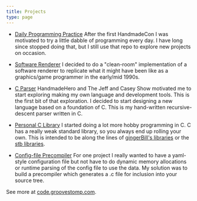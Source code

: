 ```yaml
---
title: Projects
type: page
---
```


- [Daily Programming Practice](https://code.groovestomp.com/practice/tree/)
  After the first HandmadeCon I was motivated to try a little dabble of
  programming every day.  I have long since stopped doing that, but I still use
  that repo to explore new projects on occasion.

- [Software Renderer](https://code.groovestomp.com/software-renderer/tree/)
  I decided to do a "clean-room" implementation of a software renderer to
  replicate what it might have been like as a graphics/game programmer in the
  early/mid 1990s.

- [C Parser](https://code.groovestomp.com/cparser/tree/)
  HandmadeHero and The Jeff and Casey Show motivated me to start exploring
  making my own language and development tools.  This is the first bit of that
  exploration.  I decided to start designing a new language based on a
  foundation of C.  This is my hand-written recursive-descent parser written in
  C.

- [Personal C Library](https://code.groovestomp.com/gslibc/tree)
  I started doing a lot more hobby programming in C.  C has a really weak
  standard library, so you always end up rolling your own.  This is intended to
  be along the lines of [gingerBill's
  libraries](https://github.com/gingerBill/gb) or the [stb
  libraries](https://github.com/nothings/stb).

- [Config-file Precompiler](https://code.groovestomp.com/gscfg/tree/)
  For one project I really wanted to have a yaml-style configuration file but
  not have to do dynamic memory allocations or runtime parsing of the config
  file to use the data.  My solution was to build a precompiler which generates
  a .c file for inclusion into your source tree.

See more at [code.groovestomp.com](https://code.groovestomp.com).
